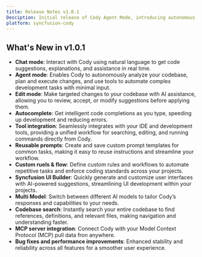 ```yaml
---
title: Release Notes v1.0.1
Desciption: Initial release of Cody Agent Mode, introducing autonomous code analysis, editing, and execution features to enhance developer productivity.
platform: syncfusion-cody
---
```


## What's New in v1.0.1

- **Chat mode**: Interact with Cody using natural language to get code suggestions, explanations, and assistance in real time.
- **Agent mode**: Enables Cody to autonomously analyze your codebase, plan and execute changes, and use tools to automate complex development tasks with minimal input.
- **Edit mode**: Make targeted changes to your codebase with AI assistance, allowing you to review, accept, or modify suggestions before applying them.
- **Autocomplete**: Get intelligent code completions as you type, speeding up development and reducing errors.
- **Tool integration**: Seamlessly integrates with your IDE and development tools, providing a unified workflow for searching, editing, and running commands directly from Cody.
- **Reusable prompts**: Create and save custom prompt templates for common tasks, making it easy to reuse instructions and streamline your workflow.
- **Custom ruels & flow**: Define custom rules and workflows to automate repetitive tasks and enforce coding standards across your projects.
- **Syncfusion UI Builder**: Quickly generate and customize user interfaces with AI-powered suggestions, streamlining UI development within your projects.
- **Multi Model**: Switch between different AI models to tailor Cody’s responses and capabilities to your needs.
- **Codebase search**: Instantly search your entire codebase to find references, definitions, and relevant files, making navigation and understanding faster.
- **MCP server integration**: Connect Cody with your Model Context Protocol (MCP) pull data fron anywhere.
- **Bug fixes and performance improvements**: Enhanced stability and reliability across all features for a smoother user experience.